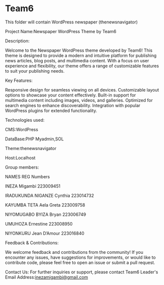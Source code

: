 # Team6
This folder will contain WordPress newspaper (thenewsnavigator)


Project Name:Newspaper WordPress Theme by Team6


Description:


Welcome to the Newspaper WordPress theme developed by Team6! 
This theme is designed to provide a modern and intuitive platform for publishing news articles, blog posts, and multimedia content. 
With a focus on user experience and flexibility, our theme offers a range of customizable features to suit your publishing needs. 


Key Features:

Responsive design for seamless viewing on all devices.
Customizable layout options to showcase your content effectively.
Built-in support for multimedia content including images, videos, and galleries.
Optimized for search engines to enhance discoverability.
Integration with popular WordPress plugins for extended functionality.

Technologies used:


CMS:WordPress


DataBase:PHP Myadmin,SOL


Theme:thenewsnavigator


Host:Localhost


Group members:


 NAMES                       REG Numbers

 
INEZA Migambi	               223009451


IRADUKUNDA NIGANZE Cynthia	 223014732


KAYUMBA TETA Aela Greta	     223009758


NIYOMUGABO BYIZA Bryan	     223006749


UMUHOZA Ernestine	           223008950


NIYONKURU Jean D’Amour 	     223016840



    

Feedback & Contributions:


We welcome feedback and contributions from the community! If you encounter any issues, have suggestions for improvements, or would like to contribute code, please feel free to open an issue or submit a pull request.


Contact Us:
For further inquiries or support, please contact Team6 Leader's Email Address:inezamigambi@gmail.com








